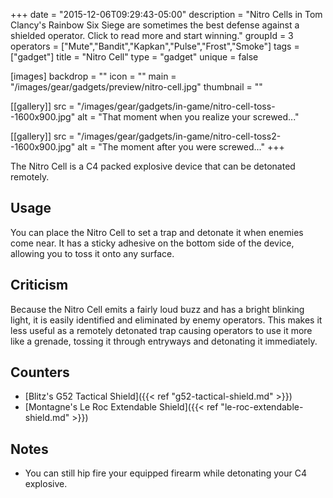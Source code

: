 +++
date = "2015-12-06T09:29:43-05:00"
description = "Nitro Cells in Tom Clancy's Rainbow Six Siege are sometimes the best defense against a shielded operator. Click to read more and start winning."
groupId = 3
operators = ["Mute","Bandit","Kapkan","Pulse","Frost","Smoke"]
tags = ["gadget"]
title = "Nitro Cell"
type = "gadget"
unique = false

[images]
  backdrop = ""
  icon = ""
  main = "/images/gear/gadgets/preview/nitro-cell.jpg"
  thumbnail = ""

[[gallery]]
  src = "/images/gear/gadgets/in-game/nitro-cell-toss--1600x900.jpg"
  alt = "That moment when you realize your screwed..."

[[gallery]]
  src = "/images/gear/gadgets/in-game/nitro-cell-toss2--1600x900.jpg"
  alt = "The moment after you were screwed..."
+++

The Nitro Cell is a C4 packed explosive device that can be detonated remotely.<!--more-->

## Usage

You can place the Nitro Cell to set a trap and detonate it when enemies come near. It has a sticky adhesive on the bottom side of the device, allowing you to toss it onto any surface.

## Criticism

Because the Nitro Cell emits a fairly loud buzz and has a bright blinking light, it is easily identified and eliminated by enemy operators. This makes it less useful as a remotely detonated trap causing operators to use it more like a grenade, tossing it through entryways and detonating it immediately.

## Counters

- [Blitz's G52 Tactical Shield]({{< ref "g52-tactical-shield.md" >}})
- [Montagne's Le Roc Extendable Shield]({{< ref "le-roc-extendable-shield.md" >}})

## Notes

- You can still hip fire your equipped firearm while detonating your C4 explosive.
